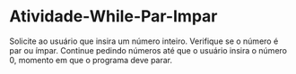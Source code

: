 # Atividade-While-Par-Impar
Solicite ao usuário que insira um número inteiro. Verifique se o número é par ou ímpar. Continue pedindo números até que o usuário insira o número 0, momento em que o programa deve parar.
